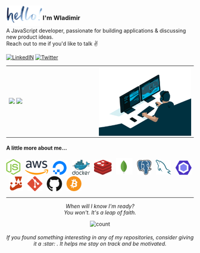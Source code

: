 <img alt="hello" height="55px" align="left" src=".github/assets/hello.png"/>

### I'm Wladimir
A JavaScript developer, passionate for building applications & discussing new product ideas. 
</br> Reach out to me if you'd like to talk :v:

[![LinkedIN](https://img.shields.io/badge/LinkedIn-0077B5?style=for-the-badge&logo=linkedin&color=%23003140&logoColor=white)](https://www.linkedin.com/in/wladimir-filho)
[![Twitter](https://img.shields.io/badge/twitter-%231DA1F2.svg?&style=for-the-badge&logo=twitter&&color=%23003140&logoColor=white)](https://twitter.com/wladimirgrf)

<table>
<tr>
  <td width="48%">
    <img src="https://github-readme-stats.vercel.app/api/top-langs/?username=wladimirgrf&layout=compact&hide_border=true" />
    <img src="https://github-readme-stats.vercel.app/api?username=wladimirgrf&show_icons=true&hide_border=true&hide=contribs" />
  </td>
  <td width="52%"><img alt="gif" align="right" src=".github/assets/coding.gif"/></td>
</tr>
<table>
  
#### A little more about me...
<p>
  <img height="42" src=".github/assets/nodejs.svg" alt="nodejs"/> 
  &nbsp; <img height="38" src=".github/assets/aws.svg" alt="aws"/>
  &nbsp; <img height="40" src=".github/assets/digitalocean.svg" alt="digital_ocean"/>
  &nbsp; <img height="40" src=".github/assets/docker.svg" alt="docker"/>
  &nbsp; <img height="40" src=".github/assets/redis.svg" alt="redis"/>
  &nbsp; <img height="45" src=".github/assets/mongodb.svg" alt="mongodb"/>
  &nbsp; <img height="40" src=".github/assets/postgresql.svg" alt="postgresql"/>
  &nbsp; <img height="40" src=".github/assets/mysql.svg" alt="mysql"/>
  &nbsp; <img height="38" src=".github/assets/eslint.svg" alt="eslint"/>
  &nbsp; <img height="41" src=".github/assets/jest.svg" alt="jest"/>
  &nbsp; <img height="40" src=".github/assets/git.svg" alt="git"/>
  &nbsp; <img height="40" src=".github/assets/github.svg" alt="github"/>
  &nbsp; <img height="40" src=".github/assets/bitcoin.svg" alt="bitcoin"/>
</p>

-----------------

<p align="center">
  <i>When will I know I'm ready?</i>
  </br><i>You won't. It's a leap of faith.</i>
<p>

<p align="center">
  <img src="https://count.getloli.com/get/@:wladimirgrf?theme=moebooru" alt="count"/>
</p>

<h6 align="center">If you found something interesting in any of my repositories, consider giving it a :star:&nbsp;. It helps me stay on track and be motivated.</h6>
